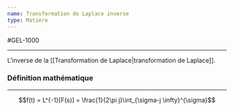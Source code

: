```yaml
---
name: Transformation de Laplace inverse
type: Matière
---
```

#GEL-1000 
***
L'inverse de la [[Transformation de Laplace|transformation de Laplace]].


### Définition mathématique
---
$$f(t) = L^{-1}[F(s)] = \frac{1}{2\pi j}\int_{\sigma-j \infty}^{\sigma}$$
